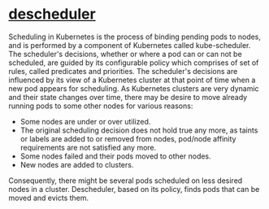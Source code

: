 # [descheduler](https://github.com/kubernetes-sigs/descheduler)

Scheduling in Kubernetes is the process of binding pending pods to nodes,
and is performed by a component of Kubernetes called kube-scheduler.
The scheduler's decisions, whether or where a pod can or can not be scheduled,
are guided by its configurable policy which comprises of set of rules, called predicates and priorities.
The scheduler's decisions are influenced by its view of a Kubernetes cluster
at that point of time when a new pod appears for scheduling.
As Kubernetes clusters are very dynamic and their state changes over time,
there may be desire to move already running pods to some other nodes for various reasons:

- Some nodes are under or over utilized.
- The original scheduling decision does not hold true any more,
  as taints or labels are added to or removed from nodes,
  pod/node affinity requirements are not satisfied any more.
- Some nodes failed and their pods moved to other nodes.
- New nodes are added to clusters.

Consequently, there might be several pods scheduled on less desired nodes in a cluster.
Descheduler, based on its policy, finds pods that can be moved and evicts them.
